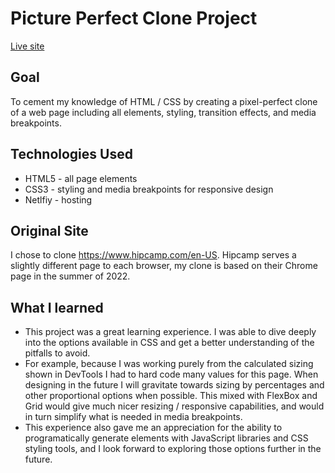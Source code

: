 # Picture Perfect Clone Project

[Live site](https://picture-perfect-clone.netlify.app/)

## Goal
To cement my knowledge of HTML / CSS by creating a pixel-perfect clone of a web page including all elements, styling, transition effects, and media breakpoints.

## Technologies Used
- HTML5 - all page elements
- CSS3 - styling and media breakpoints for responsive design
- Netlfiy - hosting

## Original Site
I chose to clone https://www.hipcamp.com/en-US.
Hipcamp serves a slightly different page to each browser, my clone is based on their Chrome page in the summer of 2022.

## What I learned
- This project was a great learning experience. I was able to dive deeply into the options available in CSS and get a better understanding of the pitfalls to avoid.
- For example, because I was working purely from the calculated sizing shown in DevTools I had to hard code many values for this page. When designing in the future I will gravitate towards sizing by percentages and other proportional options when possible. This mixed with FlexBox and Grid would give much nicer resizing / responsive capabilities, and would in turn simplify what is needed in media breakpoints.
- This experience also gave me an appreciation for the ability to programatically generate elements with JavaScript libraries and CSS styling tools, and I look forward to exploring those options further in the future.

